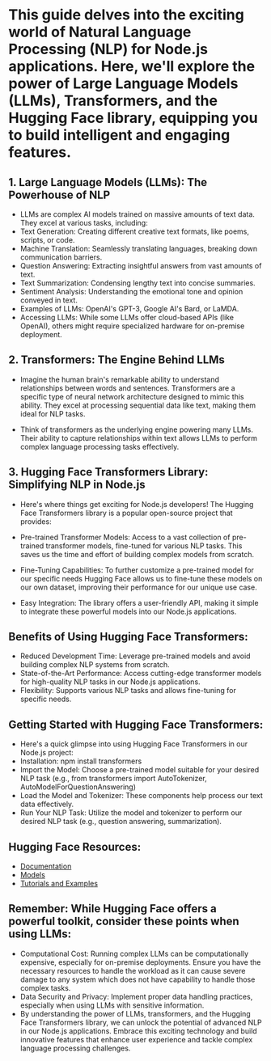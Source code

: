 # This guide delves into the exciting world of Natural Language Processing (NLP) for Node.js applications. Here, we'll explore the power of Large Language Models (LLMs), Transformers, and the Hugging Face library, equipping you to build intelligent and engaging features.

## 1. Large Language Models (LLMs): The Powerhouse of NLP

* LLMs are complex AI models trained on massive amounts of text data. They excel at various tasks, including:
* Text Generation: Creating different creative text formats, like poems, scripts, or code.
* Machine Translation: Seamlessly translating languages, breaking down communication barriers.
* Question Answering: Extracting insightful answers from vast amounts of text.
* Text Summarization: Condensing lengthy text into concise summaries.
* Sentiment Analysis: Understanding the emotional tone and opinion conveyed in text.
* Examples of LLMs: OpenAI's GPT-3, Google AI's Bard, or LaMDA.
* Accessing LLMs: While some LLMs offer cloud-based APIs (like OpenAI), others might require specialized hardware for on-premise deployment.

## 2. Transformers: The Engine Behind LLMs

* Imagine the human brain's remarkable ability to understand relationships between words and sentences. Transformers are a specific type of neural network architecture designed to mimic this ability. They excel at processing sequential data like text, making them ideal for NLP tasks.

* Think of transformers as the underlying engine powering many LLMs. Their ability to capture relationships within text allows LLMs to perform complex language processing tasks effectively.

## 3. Hugging Face Transformers Library: Simplifying NLP in Node.js

* Here's where things get exciting for Node.js developers! The Hugging Face Transformers library is a popular open-source project that provides:

* Pre-trained Transformer Models: Access to a vast collection of pre-trained transformer models, fine-tuned for various NLP tasks. This saves us the time and effort of building complex models from scratch.
* Fine-Tuning Capabilities: To further customize a pre-trained model for our specific needs Hugging Face allows us to fine-tune these models on our own dataset, improving their performance for our unique use case.
* Easy Integration: The library offers a user-friendly API, making it simple to integrate these powerful models into our Node.js applications.

## Benefits of Using Hugging Face Transformers:

* Reduced Development Time: Leverage pre-trained models and avoid building complex NLP systems from scratch.
* State-of-the-Art Performance: Access cutting-edge transformer models for high-quality NLP tasks in our Node.js applications.
* Flexibility: Supports various NLP tasks and allows fine-tuning for specific needs.

## Getting Started with Hugging Face Transformers:

* Here's a quick glimpse into using Hugging Face Transformers in our Node.js project:
* Installation: npm install transformers
* Import the Model: Choose a pre-trained model suitable for your desired NLP task (e.g., from transformers import AutoTokenizer, AutoModelForQuestionAnswering)
* Load the Model and Tokenizer: These components help process our text data effectively.
* Run Your NLP Task: Utilize the model and tokenizer to perform our desired NLP task (e.g., question answering, summarization).

## Hugging Face Resources:

* [Documentation](https://huggingface.co/docs/transformers/en/index)
* [Models](https://huggingface.co/models)
* [Tutorials and Examples](https://huggingface.co/learn/nlp-course/chapter1/1)
 

## Remember: While Hugging Face offers a powerful toolkit, consider these points when using LLMs:

* Computational Cost: Running complex LLMs can be computationally expensive, especially for on-premise deployments. Ensure you have the necessary resources to handle the workload as it can cause severe damage to any system which does not have capability to handle those complex tasks.
* Data Security and Privacy: Implement proper data handling practices, especially when using LLMs with sensitive information.
* By understanding the power of LLMs, transformers, and the Hugging Face Transformers library, we can unlock the potential of advanced NLP in our Node.js applications.  Embrace this exciting technology and build innovative features that enhance user experience and tackle complex language processing challenges.